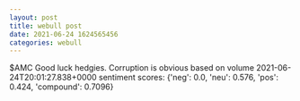 ```yaml
--- 
layout: post 
title: webull post 
date: 2021-06-24 1624565456 
categories: webull 
--- 
```

$AMC Good luck hedgies. Corruption is obvious based on volume	2021-06-24T20:01:27.838+0000
sentiment scores: {'neg': 0.0, 'neu': 0.576, 'pos': 0.424, 'compound': 0.7096}